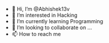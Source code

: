 - 👋 Hi, I’m @Abhishek13v
- 👀 I’m interested in Hacking 
- 🌱 I’m currently learning Programming 
- 💞️ I’m looking to collaborate on ...
- 📫 How to reach me

<!---
Abhishek13v/Abhishek13v is a ✨ special ✨ repository because its `README.md` (this file) appears on your GitHub profile.
You can click the Preview link to take a look at your changes. 
--->
